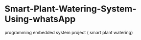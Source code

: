 # Smart-Plant-Watering-System-Using-whatsApp
programming embedded system project ( smart plant watering)
